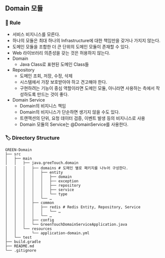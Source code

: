 ## Domain 모듈

### 🤝 Rule

- 서비스 비지니스를 모른다.
- 하나의 모듈은 최대 하나의 Infrastructure에 대한 책임만을 갖거나 가지지 않는다.
- 도메인 모듈을 조합한 더 큰 단위의 도메인 모듈이 존재할 수 있다.
- Web 라이브러리 의존성을 갖는 것은 허용하지 않는다.
- Domain
    - Java Class로 표현된 도메인 Class들
- Repository
    - 도메인 조회, 저장, 수정, 삭제
    - 시스템에서 가장 보호받아야 하고 견고해야 한다.
    - 구현하려는 기능이 중심 역할이라면 도메인 모듈, 아니라면 사용하는 측에서 작성하도록 만드는 것이 좋다.
- Domain Service
    - Domain의 비지니스 책임
    - Domain의 비지니스가 단순하면 생기지 않을 수도 있다.
    - 트랜잭션의 단위, 요청 데이터 검증, 이벤트 발생 등의 비지니스로 사용
    - Domain 모듈의 Service는 @DomainService를 사용한다.

### 🏷️ Directory Structure

```agsl
GREEN-Domain
├── src
│   ├── main
│   │   ├── java.greeTouch.domain
│   │   │   ├── domains # 도메인 별로 패키지를 나누어 구성한다.
│   │   │   │   ├── entity
│   │   │   │   │   ├── domain
│   │   │   │   │   ├── exception
│   │   │   │   │   ├── repository
│   │   │   │   │   ├── service
│   │   │   │   │   └── type
│   │   │   │   └── …
│   │   │   ├── common
│   │   │   │   ├── redis # Redis Entity, Repository, Service
│   │   │   │   │   └── … 
│   │   │   │   └── …
│   │   │   ├── config
│   │   │   └── GreenTouchDomainServiceApplication.java
│   │   └── resources
│   │       └── application-domain.yml
│   └── test
├── build.gradle
├── README.md
└── .gitignore
```